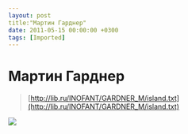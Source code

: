 ```yaml
---
layout: post
title:"Мартин Гарднер"
date: 2011-05-15 00:00:00 +0300
tags: [Imported]
---
```

# Мартин Гарднер

> [http://lib.ru/INOFANT/GARDNER_M/island.txt](http://lib.ru/INOFANT/GARDNER_M/island.txt)

![](http://media.tumblr.com/tumblr_ll8pcjh2Fg1qfp23s.png)